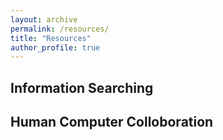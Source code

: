 ```yaml
---
layout: archive
permalink: /resources/
title: "Resources"
author_profile: true
---
```


Information Searching
------

Human Computer Colloboration
------
